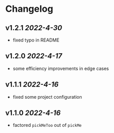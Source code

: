 # Changelog

## v1.2.1 *2022-4-30*
- fixed typo in README
## v1.2.0 *2022-4-17*
- some efficiency improvements in edge cases
## v1.1.1 *2022-4-16*
- fixed some project configuration
## v1.1.0 *2022-4-16*
- factored `pickMeToo` out of `pickMe`